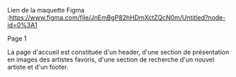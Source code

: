 Lien de la maquette Figma :https://www.figma.com/file/JnEmBgP82hHDmXctZQcN0m/Untitled?node-id=0%3A1

Page 1

La page d'accueil est constituée d'un header, d'une section de présentation en images des artistes favoris, d'une section de recherche d'un nouvel artiste et d'un footer.
